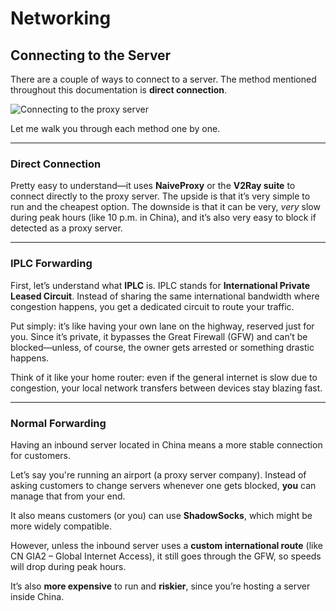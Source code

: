 # Networking

## Connecting to the Server

There are a couple of ways to connect to a server. The method mentioned throughout this documentation is **direct connection**.

![Connecting to the proxy server](https://files.catbox.moe/8nohs6.png)

Let me walk you through each method one by one.

---

### Direct Connection

Pretty easy to understand—it uses **NaiveProxy** or the **V2Ray suite** to connect directly to the proxy server. The upside is that it’s very simple to run and the cheapest option. The downside is that it can be very, _very_ slow during peak hours (like 10 p.m. in China), and it’s also very easy to block if detected as a proxy server.

---

### IPLC Forwarding

First, let’s understand what **IPLC** is. IPLC stands for **International Private Leased Circuit**. Instead of sharing the same international bandwidth where congestion happens, you get a dedicated circuit to route your traffic.

Put simply: it’s like having your own lane on the highway, reserved just for you. Since it’s private, it bypasses the Great Firewall (GFW) and can’t be blocked—unless, of course, the owner gets arrested or something drastic happens.

Think of it like your home router: even if the general internet is slow due to congestion, your local network transfers between devices stay blazing fast.

---

### Normal Forwarding

Having an inbound server located in China means a more stable connection for customers.

Let’s say you're running an airport (a proxy server company). Instead of asking customers to change servers whenever one gets blocked, **you** can manage that from your end.

It also means customers (or you) can use **ShadowSocks**, which might be more widely compatible.

However, unless the inbound server uses a **custom international route** (like CN GIA2 – Global Internet Access), it still goes through the GFW, so speeds will drop during peak hours.

It’s also **more expensive** to run and **riskier**, since you’re hosting a server inside China.
